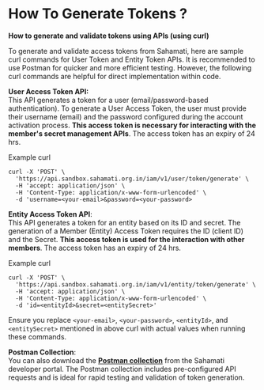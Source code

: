 # How To Generate Tokens ?

**How to generate and validate tokens using APIs (using curl)**

To generate and validate access tokens from Sahamati, here are sample curl commands for User Token and Entity Token APIs. It is recommended to use Postman for quicker and more efficient testing. However, the following curl commands are helpful for direct implementation within code.

**User Access Token API:**\
This API generates a token for a user (email/password-based authentication). To generate a User Access Token, the user must provide their username (email) and the password configured during the account activation process. **This access token is necessary for interacting with the member's secret management APIs**. The access token has an expiry of 24 hrs.

Example curl &#x20;

```
curl -X 'POST' \
  'https://api.sandbox.sahamati.org.in/iam/v1/user/token/generate' \
  -H 'accept: application/json' \
  -H 'Content-Type: application/x-www-form-urlencoded' \
  -d 'username=<your-email>&password=<your-password>
```

**Entity Access Token API**:\
This API generates a token for an entity based on its ID and secret. The generation of a Member (Entity) Access Token requires the ID (client ID) and the Secret. **This access token is used for the interaction with other members**. The access token has an expiry of 24 hrs.

Example curl

```
curl -X 'POST' \
  'https://api.sandbox.sahamati.org.in/iam/v1/entity/token/generate' \
  -H 'accept: application/json' \
  -H 'Content-Type: application/x-www-form-urlencoded' \
  -d 'id=<entityId>&secret=<entitySecret>'
```

Ensure you replace `<your-email>`, `<your-password>`, `<entityId>`, and `<entitySecret>` mentioned in above curl with actual values when running these commands.

**Postman Collection**:\
You can also download the [**Postman collection**](../sahamatinet-poc/integration-steps/iam-apis.md#api-postman-collection) from the Sahamati developer portal. The Postman collection includes pre-configured API requests and is ideal for rapid testing and validation of token generation.
